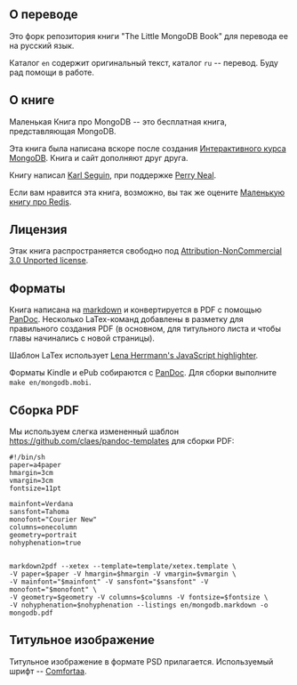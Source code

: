 ## О переводе ##

Это форк репозитория книги "The Little MongoDB Book" для перевода ее на русский язык.

Каталог `en` содержит оригинальный текст, каталог `ru` -- перевод. Буду рад помощи в работе.

## О книге ##

Маленькая Книга про MongoDB -- это бесплатная книга, представляющая MongoDB.

Эта книга была написана вскоре после создания [Интерактивного курса MongoDB](http://mongly.com). Книга и сайт дополняют друг друга.

Книгу написал [Karl Seguin](http://openmymind.net), при поддержке [Perry Neal](http://twitter.com/perryneal).

Если вам нравится эта книга, возможно, вы так же оцените [Маленькую книгу про Redis](http://openmymind.net/2012/1/23/The-Little-Redis-Book/).

## Лицензия ##

Этак книга распространяется свободно под [Attribution-NonCommercial 3.0 Unported license](<http://creativecommons.org/licenses/by-nc/3.0/legalcode>).

## Форматы ##
Книга написана на [markdown](http://daringfireball.net/projects/markdown/) и конвертируется в PDF с помощью [PanDoc](http://johnmacfarlane.net/pandoc/). Несколько LaTex-команд добавлены в разметку для правильного создания PDF (в основном, для титульного листа и чтобы главы начинались с новой страницы).

Шаблон LaTex использует [Lena Herrmann's JavaScript highlighter](http://lenaherrmann.net/2010/05/20/javascript-syntax-highlighting-in-the-latex-listings-package).

Форматы Kindle и ePub собираются с [PanDoc](http://johnmacfarlane.net/pandoc/). Для сборки выполните `make en/mongodb.mobi`.

## Сборка PDF ##
Мы используем слегка измененный шаблон <https://github.com/claes/pandoc-templates> для сборки PDF:

	#!/bin/sh
	paper=a4paper
	hmargin=3cm
	vmargin=3cm
	fontsize=11pt

	mainfont=Verdana
	sansfont=Tahoma
	monofont="Courier New"
	columns=onecolumn
	geometry=portrait
	nohyphenation=true


	markdown2pdf --xetex --template=template/xetex.template \
	-V paper=$paper -V hmargin=$hmargin -V vmargin=$vmargin \
	-V mainfont="$mainfont" -V sansfont="$sansfont" -V monofont="$monofont" \
	-V geometry=$geometry -V columns=$columns -V fontsize=$fontsize \
	-V nohyphenation=$nohyphenation --listings en/mongodb.markdown -o mongodb.pdf 

## Титульное изображение ##
Титульное изображение в формате PSD прилагается. Используемый шрифт -- [Comfortaa](http://www.dafont.com/comfortaa.font).
